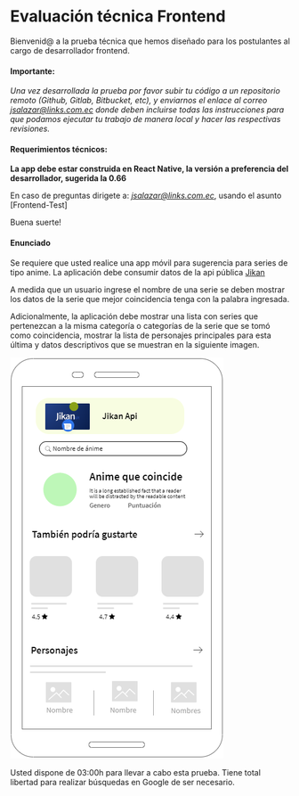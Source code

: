 # Evaluación técnica Frontend

Bienvenid@ a la prueba técnica que hemos diseñado para los postulantes al cargo de desarrollador frontend.

#### Importante: ####
*Una vez desarrollada la prueba por favor subir tu código a un repositorio remoto (Github, Gitlab, Bitbucket, etc), y enviarnos el enlace al correo jsalazar@links.com.ec donde deben incluirse todas las instrucciones para que podamos ejecutar tu trabajo de manera local y hacer las respectivas revisiones.*

#### Requerimientos técnicos: ####
**La app debe estar construida en React Native, la versión a preferencia del desarrollador, sugerida la 0.66**

En caso de preguntas dirigete a: *jsalazar@links.com.ec*, usando el asunto [Frontend-Test]

Buena suerte!

#### Enunciado

Se requiere que usted realice una app móvil para sugerencia para series de tipo anime. La aplicación debe consumir datos de la api pública [Jikan](https://docs.api.jikan.moe/)

A medida que un usuario ingrese el nombre de una serie se deben mostrar los datos de la serie que mejor coincidencia tenga con la palabra ingresada.

Adicionalmente, la aplicación debe mostrar una lista con series que pertenezcan a la misma categoría o categorías de la serie que se tomó como coincidencia, mostrar la lista de personajes principales para esta última y datos descriptivos que se muestran en la siguiente imagen.

![wr](docs/wr.png)

Usted dispone de 03:00h para llevar a cabo esta prueba. Tiene total libertad para 
realizar búsquedas en Google de ser necesario.